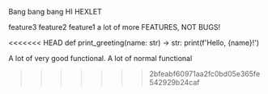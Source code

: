 Bang bang bang
HI HEXLET

feature3
feature2
feature1
a lot of more FEATURES, NOT BUGS!

<<<<<<< HEAD
def print_greeting(name: str) -> str:
	print(f'Hello, {name}!')

A lot of very good functional.
A lot of normal functional
>>>>>>> 2bfeabf60971aa2fc0bd05e365fe542929b24caf
